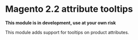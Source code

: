 # Magento 2.2 attribute tooltips

**This module is in development, use at your own risk**

This module adds support for tooltips on product attributes.

